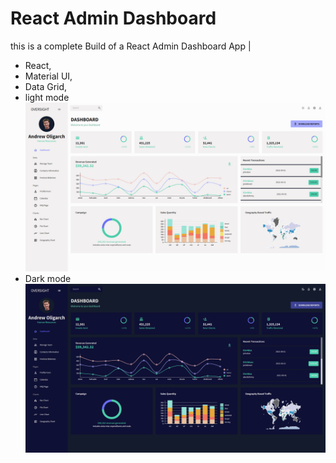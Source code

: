 # React Admin Dashboard

this is a complete Build of a React Admin Dashboard App | 
- React, 
- Material UI, 
- Data Grid, 
- light mode ![light mode](./admindashnoard2.png)
- Dark mode ![dark mode](./admindashnoard.png)

